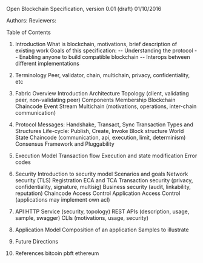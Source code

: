 Open Blockchain Specification, version 0.01 (draft)  01/10/2016

Authors:
Reviewers:

Table of Contents
1. Introduction
	What is blockchain, motivations, brief description of existing work
	Goals of this specification:
	-- Understanding the protocol
	-- Enabling anyone to build compatible blockchain
	-- Interops between different implementations

2. Terminology
	Peer, validator, chain, multichain, privacy, confidentiality, etc

3. Fabric Overview
	Introduction
	Architecture
	Topology (client, validating peer, non-validating peer)
	Components
		Membership
		Blockchain
		Chaincode
		Event Stream
	Multichain (motivations, operations, inter-chain communication)

4. Protocol
	Messages: Handshake, Transact, Sync
	Transaction Types and Structures
		Life-cycle: Publish, Create, Invoke
	Block structure
	World State
	Chaincode (communication, api, execution, limit, determinism)
	Consensus Framework and Pluggability

6. Execution Model
	Transaction flow
	Execution and state modification
	Error codes

7. Security
	Introduction to security model
	Scenarios and goals
	Network security (TLS)
	Registration ECA and TCA
	Transaction security (privacy, confidentiality, signature, multisig)
	Business security (audit, linkability, reputation)
	Chaincode Access Control
	Application Access Control (applications may implement own acl)

8. API
	HTTP Service (security, topology)
	REST APIs (description, usage, sample, swagger)
	CLIs (motivations, usage, security)

9. Application Model
	Composition of an application
	Samples to illustrate

10. Future Directions

11. References
	bitcoin
	pbft
	ethereum
